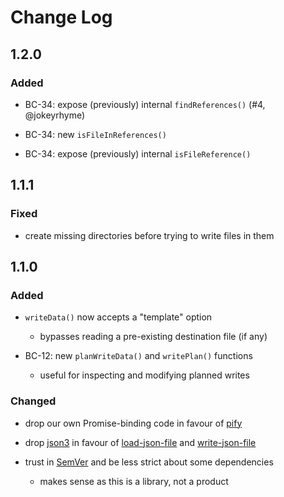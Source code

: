 # Change Log


## 1.2.0


### Added

- BC-34: expose (previously) internal `findReferences()` (#4, @jokeyrhyme)

- BC-34: new `isFileInReferences()`

- BC-34: expose (previously) internal `isFileReference()`


## 1.1.1


### Fixed

- create missing directories before trying to write files in them


## 1.1.0


### Added

- `writeData()` now accepts a "template" option

    - bypasses reading a pre-existing destination file (if any)

- BC-12: new `planWriteData()` and `writePlan()` functions

    - useful for inspecting and modifying planned writes


### Changed

- drop our own Promise-binding code in favour of [pify](https://github.com/sindresorhus/pify)

- drop [json3](https://github.com/bestiejs/json3) in favour of [load-json-file](https://github.com/sindresorhus/load-json-file) and [write-json-file](https://github.com/sindresorhus/write-json-file)

- trust in [SemVer](http://semver.org/) and be less strict about some dependencies

    - makes sense as this is a library, not a product
